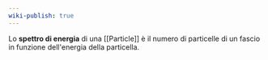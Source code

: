 ```yaml
---
wiki-publish: true
---
```

Lo **spettro di energia** di una [[Particle]] è il numero di particelle di un fascio in funzione dell'energia della particella.